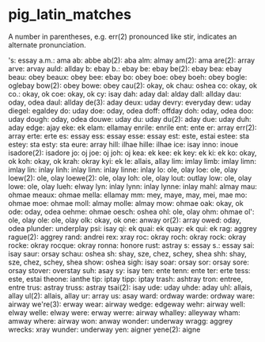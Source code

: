# pig_latin_matches

A number in parentheses, e.g. err(2) pronounced like stir, indicates an alternate pronunciation.

's: essay
a.m.: ama
ab: abbe
ab(2): aba
alm: almay
am(2): ama
are(2): array
arve: arvay
auld: allday
b: ebay
b.: ebay
be: ebay
be(2): ebay
bea: ebay
beau: obey
beaux: obey
bee: ebay
bo: obey
boe: obey
boeh: obey
bogle: oglebay
bow(2): obey
bowe: obey
cau(2): okay, ok
chau: oshea
co: okay, ok
co.: okay, ok
coe: okay, ok
cy: isay
dah: aday
dal: alday
dall: allday
dau: oday, odea
daul: allday
de(3): aday
deux: uday
devry: everyday
dew: uday
diegel: egaldey
do: uday
doe: oday, odea
doff: offday
doh: oday, odea
doo: uday
dough: oday, odea
douwe: uday
du: uday
du(2): aday
due: uday
duh: aday
edge: ajay
eke: ek
elam: ellamay
enrile: enrile
ent: ente
er: array
err(2): array
erte: erte
es: essay
ess: essay
esse: essay
est: este, estai
estee: sta
estey: sta
esty: sta
eure: array
hill: ilhae
hille: ilhae
ice: isay
inno: inoue
isadore(2): isadore
jo: oj
joe: oj
joh: oj
kea: ek
kee: ek
key: ek
ki: ek
ko: okay, ok
koh: okay, ok
krah: okray
kyi: ek
le: allais, allay
lim: imlay
limb: imlay
limn: imlay
lin: inlay
linh: inlay
linn: inlay
linne: inlay
lo: ole, olay
loe: ole, olay
loew(2): ole, olay
loewe(2): ole, olay
loh: ole, olay
lout: outlay
low: ole, olay
lowe: ole, olay
lueh: elway
lyn: inlay
lynn: inlay
lynne: inlay
mahl: almay
mau: ohmae
meaux: ohmae
mella: ellamay
mm: mey, maye, may, mei, mae
mo: ohmae
moe: ohmae
moll: almay
molle: almay
mow: ohmae
oak: okay, ok
ode: oday, odea
oehme: ohmae
oesch: oshea
ohl: ole, olay
ohm: ohmae
ol': ole, olay
ole: ole, olay
olk: okay, ok
one: anway
or(2): array
owed: oday, odea
plunder: underplay
psi: isay
qi: ek
quai: ek
quay: ek
qui: ek
rag: aggrey
rague(2): aggrey
rand: andrei
rex: xray
roc: okray
roch: okray
rock: okray
rocke: okray
rocque: okray
ronna: honore
rust: astray
s: essay
s.: essay
sai: isay
saur: orsay
schau: oshea
sh: shay, sze, chez, schey, shea
shh: shay, sze, chez, schey, shea
show: oshea
sigh: isay
soar: orsay
sor: orsay
sore: orsay
stover: overstay
suh: asay
sy: isay
ten: ente
tenn: ente
ter: erte
tess: este, estai
theone: ianthe
tip: iptay
tipp: iptay
trash: ashtray
tron: entree, entre
trus: astray
truss: astray
tsai(2): isay
ude: uday
uhde: aday
uhl: allais, allay
ul(2): allais, allay
ur: array
us: asay
ward: ordway
warde: ordway
ware: airway
we're(3): erway
wear: airway
wedge: edgeway
wehr: airway
well: elway
welle: elway
were: erway
werre: airway
whalley: alleyway
wham: amway
where: airway
won: anway
wonder: underway
wragg: aggrey
wrecks: xray
wunder: underway
yen: aigner
yene(2): aigne
